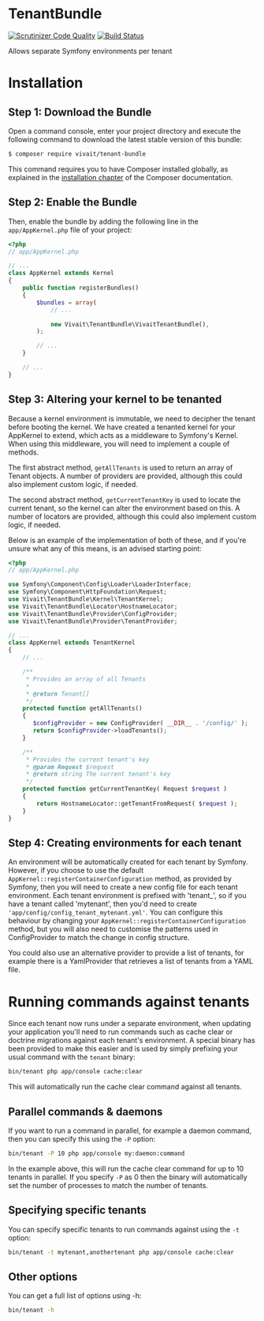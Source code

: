 TenantBundle
============
[![Scrutinizer Code Quality](https://scrutinizer-ci.com/g/vivait/TenantBundle/badges/quality-score.png?b=master)](https://scrutinizer-ci.com/g/vivait/TenantBundle/?branch=master)
[![Build Status](https://scrutinizer-ci.com/g/vivait/TenantBundle/badges/build.png?b=master)](https://scrutinizer-ci.com/g/vivait/TenantBundle/build-status/master)

Allows separate Symfony environments per tenant

Installation
============

Step 1: Download the Bundle
---------------------------

Open a command console, enter your project directory and execute the
following command to download the latest stable version of this bundle:

```bash
$ composer require vivait/tenant-bundle
```

This command requires you to have Composer installed globally, as explained
in the [installation chapter](https://getcomposer.org/doc/00-intro.md)
of the Composer documentation.

Step 2: Enable the Bundle
-------------------------

Then, enable the bundle by adding the following line in the `app/AppKernel.php`
file of your project:

```php
<?php
// app/AppKernel.php

// ...
class AppKernel extends Kernel
{
    public function registerBundles()
    {
        $bundles = array(
            // ...

            new Vivait\TenantBundle\VivaitTenantBundle(),
        );

        // ...
    }

    // ...
}
```

Step 3: Altering your kernel to be tenanted
-------------------------

Because a kernel environment is immutable, we need to decipher the tenant before
booting the kernel. We have created a tenanted kernel for your AppKernel to extend,
which acts as a middleware to Symfony's Kernel. When using this middleware, you
will need to implement a couple of methods.

The first abstract method, ```getAllTenants``` is used to return an array of
Tenant objects. A number of providers are provided, although this could also
implement custom logic, if needed.

The second abstract method, ```getCurrentTenantKey``` is used to locate the current
tenant, so the kernel can alter the environment based on this. A number of locators
are provided, although this could also implement custom logic, if needed.

Below is an example of the implementation of both of these, and if you're unsure
what any of this means, is an advised starting point:

```php
<?php
// app/AppKernel.php

use Symfony\Component\Config\Loader\LoaderInterface;
use Symfony\Component\HttpFoundation\Request;
use Vivait\TenantBundle\Kernel\TenantKernel;
use Vivait\TenantBundle\Locator\HostnameLocator;
use Vivait\TenantBundle\Provider\ConfigProvider;
use Vivait\TenantBundle\Provider\TenantProvider;

// ...
class AppKernel extends TenantKernel
{
	// ...

    /**
     * Provides an array of all Tenants
     *
     * @return Tenant[]
     */
    protected function getAllTenants()
    {
       $configProvider = new ConfigProvider( __DIR__ . '/config/' );
       return $configProvider->loadTenants();
    }

    /**
     * Provides the current tenant's key
     * @param Request $request
     * @return string The current tenant's key
     */
    protected function getCurrentTenantKey( Request $request )
    {
        return HostnameLocator::getTenantFromRequest( $request );
    }
}
```

Step 4: Creating environments for each tenant
-------------------------
An environment will be automatically created for each tenant by Symfony. However,
if you choose to use the default ```AppKernel::registerContainerConfiguration```
method, as provided by Symfony, then you will need to create a new config file for
each tenant environment. Each tenant environment is prefixed with 'tenant_', so if
you have a tenant called 'mytenant', then you'd need to create
`'app/config/config_tenant_mytenant.yml'`. You can configure this behaviour by
changing your ```AppKernel::registerContainerConfiguration``` method, but you will
also need to customise the patterns used in ConfigProvider to match the change in
config structure.

You could also use an alternative provider to provide a list of
tenants, for example there is a YamlProvider that retrieves a list of tenants from
a YAML file.

# Running commands against tenants
Since each tenant now runs under a separate environment, when updating your application
you'll need to run commands such as cache clear or doctrine migrations against
each tenant's environment. A special binary has been provided to make this easier and
is used by simply prefixing your usual command with the `tenant` binary:

```bash
bin/tenant php app/console cache:clear
```

This will automatically run the cache clear command against all tenants. 


## Parallel commands & daemons
If you want to run a command in parallel, for example a daemon command, then you can
specify this using the `-P` option:

```bash
bin/tenant -P 10 php app/console my:daemon:command
```

In the example above, this will run the cache clear command for up to 10 tenants in parallel.
If you specify `-P` as 0 then the binary will automatically set the number of processes to 
match the number of tenants.

## Specifying specific tenants
You can specify specific tenants to run commands against using the `-t` option:

```bash
bin/tenant -t mytenant,anothertenant php app/console cache:clear
```

## Other options
You can get a full list of options using -h:

```bash
bin/tenant -h
```

